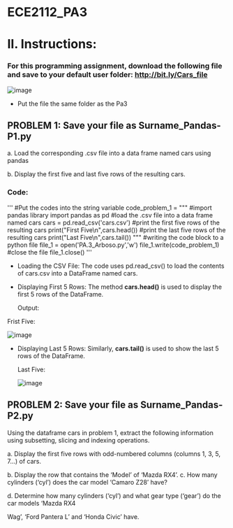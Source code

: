 # ECE2112_PA3
# II. Instructions:

### For this programming assignment, download the following file and save to your default user folder: http://bit.ly/Cars_file

![image](https://github.com/user-attachments/assets/c8b74db9-dc8c-49b4-a02b-c74b223215ba)

- Put the file the same folder as the Pa3

## PROBLEM 1: Save your file as Surname_Pandas-P1.py

a. Load the corresponding .csv file into a data frame named cars using pandas

b. Display the first five and last five rows of the resulting cars.

### Code:
'''
#Put the codes into the string variable
code_problem_1 = """
#import pandas library
import pandas as pd
#load the .csv file into a data frame named cars
cars = pd.read_csv('cars.csv')
#print the first five rows of the resulting cars
print("First Five\n",cars.head())
#print the last five rows of the resulting cars
print("Last Five\n",cars.tail())
"""
#writing the code block to a python file 
file_1 = open('PA.3_Arboso.py','w')
file_1.write(code_problem_1)
#close the file
file_1.close()
'''

- Loading the CSV File: The code uses pd.read_csv() to load the contents of cars.csv into a DataFrame named cars.

- Displaying First 5 Rows: The method **cars.head()** is used to display the first 5 rows of the DataFrame.

  Output:
  
Frist Five:

![image](https://github.com/user-attachments/assets/2c511943-b153-4c73-82f9-c1ea5ef2576d)


- Displaying Last 5 Rows: Similarly, **cars.tail()** is used to show the last 5 rows of the DataFrame.

  Last Five:

  ![image](https://github.com/user-attachments/assets/6431e9a6-8690-4503-89cd-4427abc28005)


  


## PROBLEM 2: Save your file as Surname_Pandas-P2.py
Using the dataframe cars in problem 1, extract the following information using subsetting, slicing and
indexing operations.

a. Display the first five rows with odd-numbered columns (columns 1, 3, 5, 7...) of cars.

b. Display the row that contains the ‘Model’ of ‘Mazda RX4’.
c. How many cylinders (‘cyl’) does the car model ‘Camaro Z28’ have?

d. Determine how many cylinders (‘cyl’) and what gear type (‘gear’) do the car models ‘Mazda RX4

Wag’, ‘Ford Pantera L’ and ‘Honda Civic’ have.




